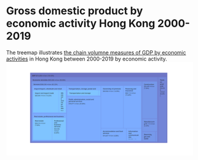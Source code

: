 # Gross domestic product by economic activity Hong Kong 2000-2019
The treemap illustrates <a href="https://data.gov.hk/en-data/dataset/hk-censtatd-tablechart-gdp-by-economic-activity">the chain volumne measures of GDP by economic activities</a> in Hong Kong between 2000-2019 by economic activity.
<a href="http://bl.ocks.org/kimchank/6d3342d8cd6283dfa5b8fc7c4d059f65"><img src="https://github.com/kimchank/GDP_treemap/blob/main/gdp_card.jpg"></a>
